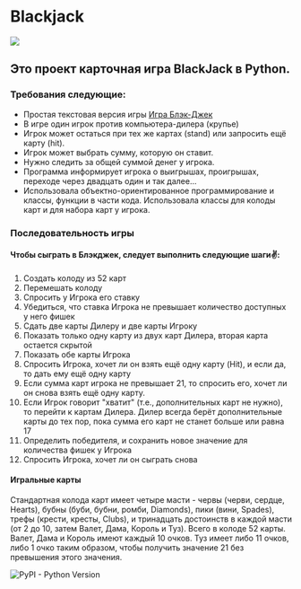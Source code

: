 # Blackjack

![](https://us.123rf.com/450wm/oorka/oorka1106/oorka110600007/9861019-vector-illustration-of-four-of-a-kind-aces.jpg?ver=6)
## Это проект карточная игра BlackJack в Python.
### Требования следующие:
+  Простая текстовая версия игры [Игра Блэк-Джек](https://ru.wikipedia.org/wiki/%D0%91%D0%BB%D1%8D%D0%BA%D0%B4%D0%B6%D0%B5%D0%BA)
+  В игре один игрок против компьютера-дилера (крупье)
+  Игрок может остаться при тех же картах (stand) или запросить ещё карту (hit).
+  Игрок может выбрать сумму, которую он ставит.
+  Нужно следить за общей суммой денег у игрока.
+  Программа информирует игрока о выигрышах, проигрышах, переходе через двадцать один и так далее...
+  Использовала объектно-ориентированное программирование и классы, функции в части кода. Использовала классы для колоды карт и для набора карт у игрока. 

### Последовательность игры 
#### Чтобы сыграть в Блэкджек, следует выполнить следующие шаги:v::
1. Создать колоду из 52 карт
2. Перемешать колоду
3. Спросить у Игрока его ставку
4. Убедиться, что ставка Игрока не превышает количество доступных у него фишек
5. Сдать две карты Дилеру и две карты Игроку
6. Показать только одну карту из двух карт Дилера, вторая карта остается скрытой
7. Показать обе карты Игрока
8. Спросить Игрока, хочет ли он взять ещё одну карту (Hit), и если да, то дать ему ещё одну карту
9. Если сумма карт игрока не превышает 21, то спросить его, хочет ли он снова взять ещё одну карту.
10. Если Игрок говорит "хватит" (т.е., дополнительных карт не нужно), то перейти к картам Дилера. Дилер всегда берёт дополнительные карты до тех пор, пока сумма его карт не станет больше или равна 17
11. Определить победителя, и сохранить новое значение для количества фишек у Игрока
12. Спросить Игрока, хочет ли он сыграть снова


#### Игральные карты
Стандартная колода карт имеет четыре масти - червы (черви, сердце, Hearts), бубны (буби, бубни, ромби, Diamonds), пики (вини, Spades), трефы (крести, кресты, Clubs), и тринадцать достоинств в каждой масти (от 2 до 10, затем Валет, Дама, Король и Туз). Всего в колоде 52 карты. Валет, Дама и Король имеют каждый 10 очков. Туз имеет либо 11 очков, либо 1 очко таким образом, чтобы получить значение 21 без превышения этого значения.


![PyPI - Python Version](https://img.shields.io/pypi/pyversions/cards?color=blue&style=flat-square)
